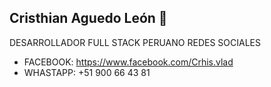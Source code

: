 ## Cristhian Aguedo León 👋
DESARROLLADOR FULL STACK
PERUANO
REDES SOCIALES
- FACEBOOK: https://www.facebook.com/Crhis.vlad
- WHASTAPP: +51 900 66 43 81
